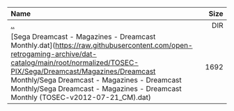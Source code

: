 |Name|Size|
|:---|---:|
|[..](../index.html)|DIR|
|[Sega Dreamcast - Magazines - Dreamcast Monthly.dat](https://raw.githubusercontent.com/open-retrogaming-archive/dat-catalog/main/root/normalized/TOSEC-PIX/Sega/Dreamcast/Magazines/Dreamcast Monthly/Sega Dreamcast - Magazines - Dreamcast Monthly/Sega Dreamcast - Magazines - Dreamcast Monthly (TOSEC-v2012-07-21_CM).dat)|1692|

